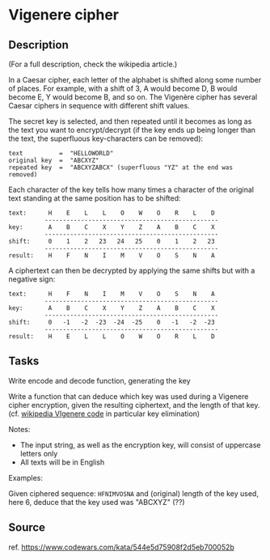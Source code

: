 # Vigenere cipher

## Description

(For a full description, check the wikipedia article.)

In a Caesar cipher, each letter of the alphabet is shifted along some number of places. For example, with a shift of 3, A would become D, B would become E, Y would become B, and so on. The Vigenère cipher has several Caesar ciphers in sequence with different shift values.

The secret key is selected, and then repeated until it becomes as long as the text you want to encrypt/decrypt (if the key ends up being longer than the text, the superfluous key-characters can be removed):

```
text          =  "HELLOWORLD"
original key  =  "ABCXYZ"
repeated key  =  "ABCXYZABCX" (superfluous "YZ" at the end was removed)
```

Each character of the key tells how many times a character of the original text standing at the same position has to be shifted:

```
text:      H    E    L    L    O    W    O    R    L    D
          ------------------------------------------------
key:       A    B    C    X    Y    Z    A    B    C    X
          ------------------------------------------------
shift:     0    1    2   23   24   25    0    1    2   23
          ------------------------------------------------
result:    H    F    N    I    M    V    O    S    N    A
```

A ciphertext can then be decrypted by applying the same shifts but with a negative sign:
```
text:      H    F    N    I    M    V    O    S    N    A
          ------------------------------------------------
key:       A    B    C    X    Y    Z    A    B    C    X
          ------------------------------------------------
shift:     0   -1   -2  -23  -24  -25    0   -1   -2  -23
          ------------------------------------------------
result:    H    E    L    L    O    W    O    R    L    D
```

## Tasks

Write encode and decode function, generating the key

Write a function that can deduce which key was used during a Vigenere cipher encryption, given the resulting ciphertext, and the length of that key. (cf. [wikipedia VIgenere code](https://en.wikipedia.org/wiki/Vigen%C3%A8re_cipher) in particular key elimination)

Notes:
  - The input string, as well as the encryption key, will consist of uppercase letters only
  - All texts will be in English

Examples:

Given ciphered sequence: `HFNIMVOSNA` and (original) length of the key used, here 6, deduce that the key used was "ABCXYZ" (??)


## Source

ref. https://www.codewars.com/kata/544e5d75908f2d5eb700052b
